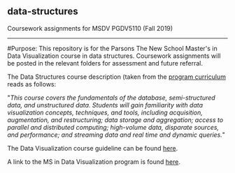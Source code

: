 ## data-structures
Coursework assignments for MSDV PGDV5110 (Fall 2019)

---

#Purpose:
This repository is for the Parsons The New School Master's in Data Visualization course in data structures.
Coursework assignments will be posted in the relevant folders for assessment and future referral. 


The Data Structures course description (taken from the [program curriculum](https://courses.newschool.edu/courses/PGDV5110) reads as follows:

"*This course covers the fundamentals of the database, semi-structured data, and unstructured data. Students will gain familiarity with data visualization concepts, techniques, and tools, including acquisition, augmentation, and restructuring; data storage and aggregation; access to parallel and distributed computing; high-volume data, disparate sources, and performance; and streaming data and real time and dynamic queries.*"

The Data Visualization course guideline can be found [here](https://github.com/visualizedata/data-structures/blob/master/README.md).

A link to the MS in Data Visualization program is found [here](https://www.newschool.edu/parsons/ms-data-visualization/).
